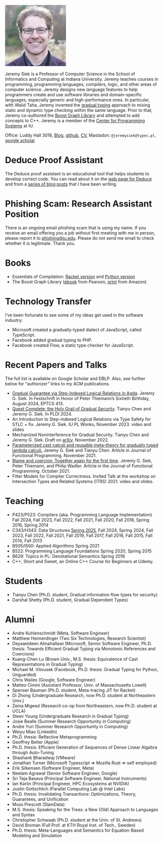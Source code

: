 <img src="./jsiek.jpg" width="200" height="200" caption="Photo of Jeremy Siek"/>

Jeremy Siek is a Professor of Computer Science in the School of
Informatics and Computing at Indiana University. Jeremy teaches
courses in programming, programming languages, compilers, logic, and
other areas of computer science. Jeremy designs new language features
to help programmers create and use software libraries and
domain-specific languages, especially generic and high-performance
ones. In particular, with Walid Taha, Jeremy invented the 
[gradual typing](./WhatIsGradualTyping.md) approach to mixing
static and dynamic type checking within the
same language. Prior to that, Jeremy co-authored the
[Boost Graph Library](http://www.boost.org/doc/libs/1_55_0/libs/graph/doc/index.html)
and attempted to add concepts to C++. Jeremy is a member of
the [Center for Programming Systems](https://luddy.indiana.edu/research/centers/center-programming-systems.html) at IU.

Office: Luddy Hall 3016, [Blog](http://siek.blogspot.com/), [github](https://github.com/jsiek/),
[CV](./resume.pdf), Mastadon: `@jeremysiek@types.pl`, [google scholar](https://scholar.google.com/citations?user=Vuso8H8AAAAJ)

# Deduce Proof Assistant

The Deduce proof assistant is an educational tool that helps students
to develop correct code. You can read about it on the [web page for
Deduce](https://jsiek.github.io/deduce/) and from a [series of blog
posts](http://siek.blogspot.com/2024/06/data-structures-and-algorithms-correctly.html)
that I have been writing.

# Phishing Scam: Research Assistant Position

There is an ongoing email phishing scam that is using my name. If you
receive an email offering you a job without first meeting with me in
person, please report it to phishing@iu.edu. Please do not send me
email to check whether it is legitimate. Thank you.

# Books

* Essentials of Compilation:  [Racket version](https://mitpress.mit.edu/9780262047760/essentials-of-compilation/) and
  [Python version](https://mitpress.mit.edu/9780262048248/essentials-of-compilation/)
* The Boost Graph Library ([ebook](https://www.informit.com/store/boost-graph-library-user-guide-and-reference-manual-9780132651837) from Pearson, [print](https://www.amazon.com/Boost-Graph-Library-Reference-Manual/dp/0201729148) from Amazon)

# Technology Transfer

I’ve been fortunate to see some of my ideas get used in the software industry:

* Microsoft created a gradually-typed dialect of JavaScript, called TypeScript.
* Facebook added gradual typing to PHP.
* Facebook created Flow, a static type checker for JavaScript.

# Recent Papers and Talks

The full list is available on Google Scholar and DBLP. Also, see
further below for “authorizer” links to my ACM publications.

* [Gradual Guarantee via Step-Indexed Logical Relations in Agda](https://cgi.cse.unsw.edu.au/~eptcs/paper.cgi?PT2024.3). Jeremy
  G. Siek. In Festschrift in Honor of Peter Thiemann’s Sixtieth
  Birthday, August 2024, EPTCS 413.
* [Quest Complete: the Holy Grail of Gradual Security](https://dl.acm.org/doi/10.1145/3656442). Tianyu Chen and
  Jeremy G. Siek. In PLDI 2024.
* An Introduction to Step-indexed Logical Relations via Type Safety
  for STLC + fix. Jeremy G. Siek. IU PL Wonks, November 2023. video
  and slides
* Mechanized Noninterference for Gradual Security. Tianyu Chen and
  Jeremy G. Siek. Draft on [arXiv](https://arxiv.org/abs/2211.15745). November 2022.
* [Parameterized cast calculi and reusable meta-theory for gradually typed lambda calculi.](https://doi.org/10.1017/S0956796821000241) 
  Jeremy G. Siek and Tianyu Chen. Article in
  Journal of Functional Programming. November 2021.
* [Blame and coercion: Together again for the first time](https://www.doi.org/10.1017/S0956796821000101).
  Jeremy G. Siek, Peter Thiemann, and Philip Wadler. Article in the Journal
  of Functional Programming. October 2021.
* Filter Models for Compiler Correctness. Invited Talk at the workshop
  on Intersection Types and Related Systems (ITRS) 2021. video and
  slides.

# Teaching

* P423/P523: Compilers (aka. Programming Language Implementation) Fall
  2024, Fall 2023, Fall 2022, Fall 2021, Fall 2020, Fall 2018, Spring
  2016, Spring 2014
* C343/H343: Data Structures [Spring 2025](https://iudatastructurescourse.github.io/course-web-page-spring-2025/),
    Fall 2024, Spring 2024, Fall 2023, Fall 2022, Fall 2021, Fall 2019, Fall 2017, Fall 2016, Fall
  2015, Fall 2014, Fall 2013
* B505/I500: Applied Algorithms Spring 2021
* B522: Programming Language Foundations Spring 2020, Spring 2015
* B629: Topics in PL: Denotational Semantics Spring 2018
* C++, Short and Sweet, an Online C++ Course for Beginners at Udemy.

# Students

* Tianyu Chen (Ph.D. student, Gradual information flow types for security)
* Darshal Shetty (Ph.D. student, Gradual Dependent Types)

# Alumni

* Andre Kuhlenschmidt (Meta, Software Engineer)
* Matthew Heimerdinger (Two Six Technologies, Research Scientist)
* Deyaaeldeen Almahallawi (Microsoft, Senior Software Engineer, Ph.D. thesis: Towards Efficient Gradual Typing via Monotonic References and Coercions)
* Kuang-Chen Lu (Brown Univ., M.S. thesis: Equivalence of Cast Representations in Gradual Typing)
* Michael M. Vitousek (Facebook, Ph.D. thesis: Gradual Typing for Python, Unguarded)
* Chris Wailes (Google, Software Engineer)
* Matteo Cimini (Assistant Professor, Univ. of Massachusetts Lowell)
* Spenser Bauman (Ph.D. student, Meta-tracing JIT for Racket)
* Di Zhong (Undergraduate Research, now Ph.D. student at Northeastern Univ.)
* Zeina Migeed (Research co-op from Northeastern, now Ph.D. student at UCLA)
* Steev Young (Undergraduate Research in Gradual Typing)
* Josie Bealle (Summer Research Opportunity in Computing)
* Andre Yuri (Summer Research Opportunity in Computing)
* Weiyu Miao (LinkedIn)
* Ph.D. thesis: Reflective Metaprogramming
* Geoffrey Belter (Apple)
* Ph.D. thesis: Efficient Generation of Sequences of Dense Linear Algebra through Auto-Tuning
* Shashank Bharadwaj (VMware)
* Jonathan Turner (Microsoft Typescript => Mozilla Rust => self employed)
* Erik Silkensen (Software Engineer, Meta)
* Neelam Agrawal (Senior Software Engineer, Google)
* Sri Teja Basava (Principal Software Engineer, National Instruments)
* Ian Karlin (Principal Engineer, HPC Ecosystems at NVIDIA)
* Justin Gottschlich (Parallel Computing Lab @ Intel Labs)
* Ph.D. thesis: Invalidating Transactions: Optimizations, Theory, Guarantees, and Unification
* Moss Prescott (SlamData)
* M.S. thesis: Speaking for the Trees: a New (Old) Approach to Languages and Syntax
* Christopher Schwaab (Ph.D. student at the Univ. of St. Andrews)
* David Broman (Full Prof. at KTH Royal Inst. of Tech., Sweden)
* Ph.D. thesis: Meta-Languages and Semantics for Equation-Based Modeling and Simulation

<!--
# Authorizor (Free) Links to ACM Publications

* ACM DL Author-ize serviceToward efficient gradual typing for structural types via coercions
    Andre Kuhlenschmidt, Deyaaeldeen Almahallawi, Jeremy G. Siek
    PLDI 2019: Proceedings of the 40th ACM SIGPLAN Conference on Programming Language Design and Implementation, 2019
* Gradual typing: a new perspective
    Giuseppe Castagna, Victor Lanvin, Tommaso Petrucciani, Jeremy G. Siek
    Proceedings of the ACM on Programming Languages, 2019.
* Sound gradual typing: only mostly dead
    Spenser Bauman, Carl Friedrich Bolz-Tereick, Jeremy Siek, Sam Tobin-Hochstadt
    Proceedings of the ACM on Programming Languages, 2017.
* Gradually typed symbolic expressions
    David Broman, Jeremy G. Siek
    PEPM ’18 Proceedings of the ACM SIGPLAN Workshop on Partial Evaluation and Program Manipulation, 2017
* Theorems for free for free: parametricity, with and without types
    Amal Ahmed, Dustin Jamner, Jeremy G. Siek, Philip Wadler
    Proceedings of the ACM on Programming Languages, 2017.
* Big types in little runtime: open-world soundness and collaborative blame for gradual type systems
    Michael M. Vitousek, Cameron Swords, Jeremy G. Siek
    POPL 2017 Proceedings of the 44th ACM SIGPLAN Symposium on Principles of Programming Languages, 2017.
* Automatically generating the dynamic semantics of gradually typed languages
    Matteo Cimini, Jeremy G. Siek
    POPL 2017 Proceedings of the 44th ACM SIGPLAN Symposium on Principles of Programming Languages, 2017.
* The gradualizer: a methodology and algorithm for generating gradual type systems
    Matteo Cimini, Jeremy G. Siek
    POPL ’16 Proceedings of the 43rd Annual ACM SIGPLAN-SIGACT Symposium on Principles of Programming Languages, 2016.
* Pycket: a tracing JIT for a functional language
    Spenser Bauman, Carl Friedrich Bolz, Robert Hirschfeld, Vasily Kirilichev, Tobias Pape, Jeremy G. Siek, Sam Tobin-Hochstadt
    ICFP 2015 Proceedings of the 20th ACM SIGPLAN International Conference on Functional Programming, 2015.
* Blame and coercion: together again for the first time
    Jeremy Siek, Peter Thiemann, Philip Wadler
    PLDI ’15 Proceedings of the 36th ACM SIGPLAN Conference on Programming Language Design and Implementation, 2015
* Reliable Generation of High-Performance Matrix Algebra
    Thomas Nelson, Geoffrey Belter, Jeremy G. Siek, Elizabeth Jessup, Boyana Norris
    ACM Transactions on Mathematical Software (TOMS), 2015.
* Design and evaluation of gradual typing for python
    Michael M. Vitousek, Andrew M. Kent, Jeremy G. Siek, Jim Baker
    DLS ’14 Proceedings of the 10th ACM Symposium on Dynamic languages, 2014
* Interpretations of the gradually-typed lambda calculus
    Jeremy G. Siek, Ronald Garcia
    Scheme ’12 Proceedings of the 2012 Annual Workshop on Scheme and Functional Programming, 2012. PDF with corrections
* Blame for all
    Amal Ahmed, Robert Bruce Findler, Jeremy G. Siek, Philip Wadler
    ACM SIGPLAN Notices – POPL ’11, 2011.
* Threesomes, with and without blame
    Jeremy G. Siek, Philip Wadler
    POPL ’10 Proceedings of the 37th annual ACM SIGPLAN-SIGACT symposium on Principles of programming languages, 2010.
* Gradual typing with unification-based inference
    Jeremy G. Siek, Manish Vachharajani
    DLS ’08 Proceedings of the 2008 symposium on Dynamic languages, 2008.
* Concepts: linguistic support for generic programming in C++
    Douglas Gregor, Jaakko Järvi, Jeremy Siek, Bjarne Stroustrup, Gabriel Dos Reis, Andrew Lumsdaine
    OOPSLA ’06 Proceedings of the 21st annual ACM SIGPLAN conference on Object-oriented programming systems, languages, and applications, 2006
* Essential language support for generic programming
    Jeremy G. Siek, Andrew Lumsdaine
    ACM SIGPLAN Notices – Proceedings of the 2005 ACM SIGPLAN conference on Programming language design and implementation, 2005.
* A comparative study of language support for generic programming
    Ronald Garcia, Jaakko Jarvi, Andrew Lumsdaine, Jeremy G. Siek, Jeremiah Willcock
    OOPSLA ’03 Proceedings of the 18th annual ACM SIGPLAN conference on Object-oriented programing, systems, languages, and applications, 2003
* The generic graph component library
    Lie-Quan Lee, Jeremy G. Siek, Andrew Lumsdaine
    OOPSLA ’99 Proceedings of the 14th ACM SIGPLAN conference on Object-oriented programming, systems, languages, and applications, 1999
-->
